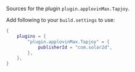 Sources for the plugin `plugin.applovinMax.Tapjoy`.

Add following to your `build.settings` to use:
```lua
{
    plugins = {
        "plugin.applovinMax.Tapjoy" = {
            publisherId = "com.solar2d",
        },
    },
}
```
